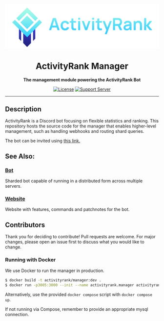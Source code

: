 <div align="center">

![ActivityRank Wordmark](https://raw.githubusercontent.com/activityrankbot/assets/main/banners/wordmark.png)

# ActivityRank Manager

**The management module powering the ActivityRank Bot**

<!-- [![Latest Release](https://img.shields.io/github/v/release/Rapha01/activityRank-manager?style=for-the-badge)](https://github.com/Rapha01/activityRank-manager/releases) -->

[![License](https://img.shields.io/github/license/Rapha01/activityRank-manager?style=for-the-badge)](https://github.com/Rapha01/activityRank-manager/blob/main/LICENSE.txt)
[![Support Server](https://img.shields.io/discord/534598374985302027?style=for-the-badge&logo=discord&label=support%20server&link=https%3A%2F%2Factivityrank.me/support)](https://activityrank.me/support)

</div>

---

## Description

ActivityRank is a Discord bot focusing on flexible statistics and ranking.
This repository hosts the source code for the manager that enables higher-level management,
such as handling webhooks and routing shard queries.

The bot can be invited using [this link.](https://activityrank.me/invite)

## See Also:

### [Bot](https://github.com/Linck01/activityRank-bot)

Sharded bot capable of running in a distributed form across multiple servers.

### [Website](https://github.com/activityrankbot/website)

Website with features, commands and patchnotes for the bot.

## Contributors

Thank you for deciding to contribute! Pull requests are welcome.
For major changes, please open an issue first to discuss what you would like to change.

### Running with Docker

We use Docker to run the manager in production.

```sh
$ docker build -t activityrank/manager:dev .
$ docker run -p3005:3000 --init --name activityrank.manager activityrank/manager:dev
```

Alternatively, use the provided `docker compose` script with `docker compose up`.

If not running via Compose, remember to provide an appropriate mysql connection.
